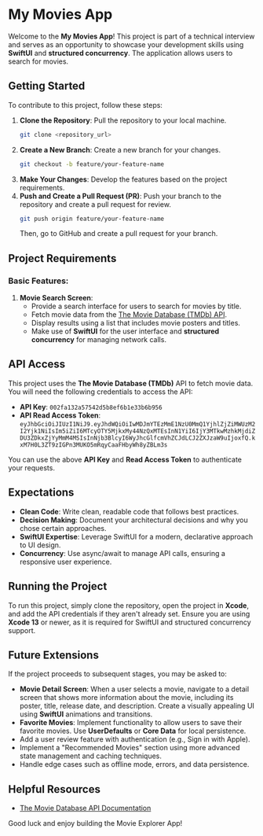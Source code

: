 # My Movies App

Welcome to the **My Movies App**! This project is part of a technical interview and serves as an opportunity to showcase your development skills using **SwiftUI** and **structured concurrency**. The application allows users to search for movies.

## Getting Started
To contribute to this project, follow these steps:
1. **Clone the Repository**: Pull the repository to your local machine.
   ```sh
   git clone <repository_url>
   ```
2. **Create a New Branch**: Create a new branch for your changes.
   ```sh
   git checkout -b feature/your-feature-name
   ```
3. **Make Your Changes**: Develop the features based on the project requirements.
4. **Push and Create a Pull Request (PR)**: Push your branch to the repository and create a pull request for review.
   ```sh
   git push origin feature/your-feature-name
   ```
   Then, go to GitHub and create a pull request for your branch.

## Project Requirements

### Basic Features:
1. **Movie Search Screen**: 
   - Provide a search interface for users to search for movies by title.
   - Fetch movie data from the [The Movie Database (TMDb) API](https://www.themoviedb.org/documentation/api).
   - Display results using a list that includes movie posters and titles.
   - Make use of **SwiftUI** for the user interface and **structured concurrency** for managing network calls.

## API Access
This project uses the **The Movie Database (TMDb)** API to fetch movie data. You will need the following credentials to access the API:

- **API Key**: `002fa132a57542d5b8ef6b1e33b6b956`
- **API Read Access Token**: `eyJhbGciOiJIUzI1NiJ9.eyJhdWQiOiIwMDJmYTEzMmE1NzU0MmQ1YjhlZjZiMWUzM2I2Yjk1NiIsIm5iZiI6MTcyOTY5MjkxMy44NzQxMTEsInN1YiI6IjY3MTkwMzhkMjdiZDU3ZDkxZjYyMmM4MSIsInNjb3BlcyI6WyJhcGlfcmVhZCJdLCJ2ZXJzaW9uIjoxfQ.kxM7H0L3ZT9zIGPn3MUKO5mRqyCaaFHbyWh8yZBLm3s`

You can use the above **API Key** and **Read Access Token** to authenticate your requests.

## Expectations
- **Clean Code**: Write clean, readable code that follows best practices.
- **Decision Making**: Document your architectural decisions and why you chose certain approaches.
- **SwiftUI Expertise**: Leverage SwiftUI for a modern, declarative approach to UI design.
- **Concurrency**: Use async/await to manage API calls, ensuring a responsive user experience.

## Running the Project
To run this project, simply clone the repository, open the project in **Xcode**, and add the API credentials if they aren't already set. Ensure you are using **Xcode 13** or newer, as it is required for SwiftUI and structured concurrency support.

## Future Extensions
If the project proceeds to subsequent stages, you may be asked to:
- **Movie Detail Screen**: When a user selects a movie, navigate to a detail screen that shows more information about the movie, including its poster, title, release date, and description. Create a visually appealing UI using **SwiftUI** animations and transitions.
- **Favorite Movies**: Implement functionality to allow users to save their favorite movies. Use **UserDefaults** or **Core Data** for local persistence.
- Add a user review feature with authentication (e.g., Sign in with Apple).
- Implement a "Recommended Movies" section using more advanced state management and caching techniques.
- Handle edge cases such as offline mode, errors, and data persistence.

## Helpful Resources
- [The Movie Database API Documentation](https://www.themoviedb.org/documentation/api)

Good luck and enjoy building the Movie Explorer App!
